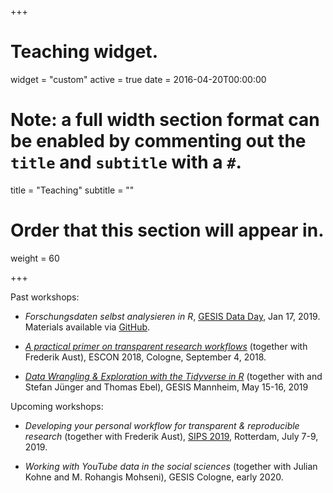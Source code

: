 +++
# Teaching widget.
widget = "custom"
active = true
date = 2016-04-20T00:00:00

# Note: a full width section format can be enabled by commenting out the `title` and `subtitle` with a `#`.
title = "Teaching"
subtitle = ""

# Order that this section will appear in.
weight = 60

+++

Past workshops:

- *Forschungsdaten selbst analysieren in R*, [GESIS Data Day](https://www.gesis.org/angebot/veranstaltungen/gesis-tagungen/dataday2019/), Jan 17, 2019. Materials available via [GitHub](https://github.com/jobreu/gesis_dataday_19).

- [*A practical primer on transparent research workflows*](https://github.com/crsh/psych-transparency-guide_workshop) (together with Frederik Aust), ESCON 2018, Cologne, September 4, 2018.

- [*Data Wrangling & Exploration with the Tidyverse in R*](https://github.com/jobreu/tidyverse-workshop-gesis-2019) (together with and Stefan Jünger and Thomas Ebel), GESIS Mannheim, May 15-16, 2019

Upcoming workshops:

- *Developing your personal workflow for transparent & reproducible research* (together with Frederik Aust), [SIPS 2019](https://www.improvingpsych.org/SIPS2019/), Rotterdam, July 7-9, 2019.

- *Working with YouTube data in the social sciences* (together with Julian Kohne and M. Rohangis Mohseni), GESIS Cologne, early 2020.  